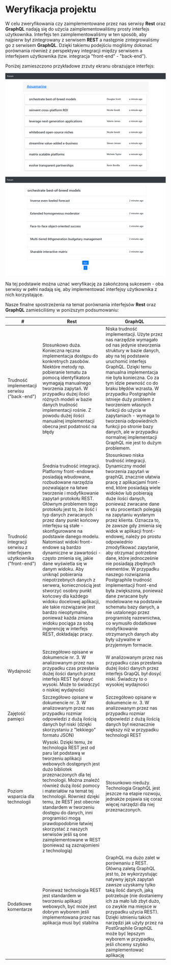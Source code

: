 # Weryfikacja projektu

W celu zweryfikowania czy zaimplementowane przez nas serwisy **Rest** oraz **GraphQL** nadają się do użycia zaimplementowaliśmy prosty interfejs użytkownika. Interfejs ten zaimplementowaliśmy w ten sposób, aby najpierw był zintegrowany z serwisem **REST** a następnie zintegrowaliśmy go z serwisem **GraphQL**. Dzięki takiemu podejściu mogliśmy dokonać porównania również z perspektywy integracji między serwisem a interfejsem użytkownika (tzw. integracja "front-end" - "back-end").

Poniżej zamieszczono przykładowe zrzuty ekranu obrazujące interfejs:

![mainView](https://raw.githubusercontent.com/szymonsadowski3/StudioProjektowe2/master/documentation/forum_screenshots/forum_threads.PNG)

![mainView](https://raw.githubusercontent.com/szymonsadowski3/StudioProjektowe2/master/documentation/forum_screenshots/forum_posts.PNG)

Na tej podstawie można uznać weryfikację za zakończoną sukcesem - oba serwisy w pełni nadają się, aby implementować interfejsy użytkownika z nich korzystające.

Nasze finalne spostrzeżenia na temat porównania interfejsów **Rest** oraz **GraphQL** zamieściliśmy w poniższym podsumowaniu:

| #                                                                     | Rest                                                                                                                                                                                                                                                                                                                                                                                                                                                                                                                                                                                                                                                                                                                                                                   | GraphQL                                                                                                                                                                                                                                                                                                                                                                                                                                                                                                                                                                                                                                                                                                                                                                                                                         |
|-----------------------------------------------------------------------|------------------------------------------------------------------------------------------------------------------------------------------------------------------------------------------------------------------------------------------------------------------------------------------------------------------------------------------------------------------------------------------------------------------------------------------------------------------------------------------------------------------------------------------------------------------------------------------------------------------------------------------------------------------------------------------------------------------------------------------------------------------------|---------------------------------------------------------------------------------------------------------------------------------------------------------------------------------------------------------------------------------------------------------------------------------------------------------------------------------------------------------------------------------------------------------------------------------------------------------------------------------------------------------------------------------------------------------------------------------------------------------------------------------------------------------------------------------------------------------------------------------------------------------------------------------------------------------------------------------|
| Trudność implementacji serwisu   ("back-end")                         | Stosunkowo duża. Konieczna   ręczna implementacja dostępu do konkretnych zasobów.      Niektóre metody np. pobieranie tematu za pomocą identyfikatora wymagają   manualnego tworzenia zapytań.      W przypadku dużej ilości różnych modeli w bazie danych trudność   implementacji rośnie. Z powodu dużej ilości manualnej implementacji obecna   jest podatność na błędy                                                                                                                                                                                                                                                                                                                                                                                             | Niska trudność implementacji.   Użyte przez nas narzędzie wymagało od nas jedynie stworzenia struktury w   bazie danych, aby na tej podstawie uruchomić interfejs GraphQL.      Dzięki temu manualna implementacja nie była konieczna. Co za tym idzie   pewność co do braku błędów wzrasta. W przypadku Postgraphile istnieje duży problem z tworzeniem własnych funkcji do użycia w zapytaniach - wymaga to tworzenia odpowiednich funkcji po stronie bazy danych, ale w przypadku normalnej implementacji GraphQL nie jest to dużym problemem.                                                                                                                                                                                                                                                                                                                          |
| Trudność integracji serwisu z interfejsem   użytkownika ("front-end") | Średnia trudność integracji. Platformy front-endowe posiadają wbudowane, rozbudowane narzędzia pozwalające na łatwe tworzenie i modyfikowanie zapytań protokołu REST. Głównym problemem tego protokołu jest to, że ilość i typ danych zwracanych przez dany punkt końcowy interfejsu są stałe - skonfigurowane na podstawie danego modelu. Natomiast widoki front-endowe są bardzo dynamiczne w zawartości - często zmienia się, jakie dane wyświetla się w danym widoku. Aby uniknąć pobierania niepotrzebnych danych z serwera, koniecznością jest stworzyć osobny punkt końcowy dla każdego widoku docelowej aplikacji, ale takie rozwiązanie jest bardzo nieoptymalne, ponieważ każda zmiana widoku pociąga za sobą ingerencję w interfejs REST, dokładając pracy. | Stosunkowo niska trudność integracji. Dynamiczny model tworzenia zapytań w graphQL znacznie ułatwia pracę z aplikacjami front-end, które posiadają wiele widoków lub pobierają duże ilości danych, ponieważ zwracane dane w stu procentach polegają na zapytaniu wysłanym przez klienta. Oznacza to, że zawsze gdy zmienia się widok w aplikacji front-endowej, należy po prostu odpowiednio zmodyfikować zapytanie, aby otrzymać potrzebne dane, które jednocześnie nie posiadają zbędnych elementów. W przypadku naszego rozwiązania Postgraphile trudność implementacji front-end była zwiększona, ponieważ dane zwracane były modelowane na podstawie schematu bazy danych, a nie ustalonego przez programistę nazewnictwa, co wymusiło dodatkowe modyfikowanie otrzymanych danych aby były używalne w przyjemnym formacie. |
| Wydajność                                                             | Szczegółowo opisane w dokumencie   nr. 3.      W analizowanym przez nas przypadku czas przesłania dużej ilości danych   przez interfejs REST był dosyć wysoki. Może to świadczyć o niskiej wydajności                                                                                                                                                                                                                                                                                                                                                                                                                                                                                                                                                                  | W analizowanym przez nas przypadku czas przesłania dużej ilości danych   przez interfejs GrapQL był dosyć niski. Świadczy to o wysokiej wydajności                                                                                                                                                                                                                                                                                                                                                                                                                                                                                                                                                                                                                                                                              |
| Zajętość pamięci                                                      | Szczegółowo opisane w dokumencie   nr. 3.      W analizowanym przez nas przypadku rozmiar odpowiedzi z dużą ilością danych   był niski (dzięki skorzystaniu z "lekkiego" formatu JSON)                                                                                                                                                                                                                                                                                                                                                                                                                                                                                                                                                                                 | Szczegółowo opisane w dokumencie   nr. 3.      W analizowanym przez nas przypadku rozmiar odpowiedzi z dużą ilością danych   był nieznacznie większy niż w przypadku technologii REST                                                                                                                                                                                                                                                                                                                                                                                                                                                                                                                                                                                                                                           |
| Poziom wsparcia dla technologii                                       | Wysoki. Dzięki temu, że   technologia REST jest od paru lat podstawą w tworzeniu aplikacji webowych   dostępnych jest dużo bibliotek przeznaczonych dla tej technologii. Można   znaleźć również dużą ilość pomocy i materiałów na temat tej technologii.   Również dzięki temu, że REST jest obecnie standardem w tworzeniu dostępu do   danych, inni programiści mogą prawdopodobnie łatwiej skorzystać z naszych   serwisów jeśli są one zaimplementowane w REST (ponieważ są zaznajomieni z   technologią)                                                                                                                                                                                                                                                         | Stosunkowo nieduży. Technologia GraphQL jest jeszcze na etapie rozwoju,   jednakże pojawia się coraz więcej narzędzi dla niej przeznaczonych.                                                                                                                                                                                                                                                                                                                                                                                                                                                                                                                                                                                                                                                                                   |
| Dodatkowe komentarze                                                  | Ponieważ technologia REST jest   standardem w tworzeniu aplikacji webowych, być może jest dobrym wyborem jeśli   implementowana przez nas aplikacja musi być stabilna                                                                                                                                                                                                                                                                                                                                                                                                                                                                                                                                                                                                  | GraphQL ma dużo zalet w porównaniu z REST. Główną zaletą GraphQL jest to,   że wykorzystując natywny język zapytań zawsze uzyskamy tylko taką ilość   danych, jaką potrzebuje (nie dostaniemy ich za mało lub zbyt dużo, co zwykle   ma miejsce w przypadku użycia REST). Dzięki istnieniu takich narzędzi jak   użyty przez na PostGraphile GraphQL może być lepszym wyborem w przypadku,   jeśli chcemy szybko zaimplementować aplikację                                                                                                                                                                                                                                                                                                                                                                                      |


